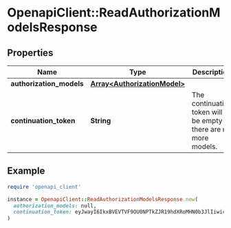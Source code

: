 # OpenapiClient::ReadAuthorizationModelsResponse

## Properties

| Name | Type | Description | Notes |
| ---- | ---- | ----------- | ----- |
| **authorization_models** | [**Array&lt;AuthorizationModel&gt;**](AuthorizationModel.md) |  |  |
| **continuation_token** | **String** | The continuation token will be empty if there are no more models. | [optional] |

## Example

```ruby
require 'openapi_client'

instance = OpenapiClient::ReadAuthorizationModelsResponse.new(
  authorization_models: null,
  continuation_token: eyJwayI6IkxBVEVTVF9OU0NPTkZJR19hdXRoMHN0b3JlIiwic2siOiIxem1qbXF3MWZLZExTcUoyN01MdTdqTjh0cWgifQ&#x3D;&#x3D;
)
```


